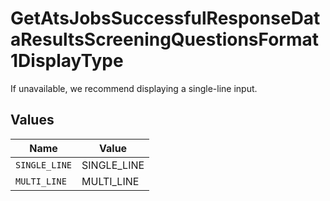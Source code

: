 # GetAtsJobsSuccessfulResponseDataResultsScreeningQuestionsFormat1DisplayType

If unavailable, we recommend displaying a single-line input.


## Values

| Name          | Value         |
| ------------- | ------------- |
| `SINGLE_LINE` | SINGLE_LINE   |
| `MULTI_LINE`  | MULTI_LINE    |
